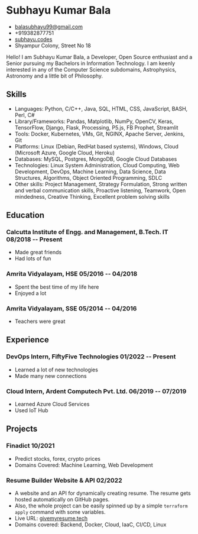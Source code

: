 # Subhayu Kumar Bala

- <balasubhayu99@gmail.com>
- +919382877751
- [subhayu.codes](https://subhayu.codes)
- Shyampur Colony, Street No 18

Hello! I am Subhayu Kumar Bala, a Developer, Open Source enthusiast and a Senior pursuing my Bachelors in Information Technology. I am keenly interested in any of the Computer Science subdomains, Astrophysics, Astronomy and a little bit of Philosophy.


## Skills
  - Languages: Python, C/C++, Java, SQL, HTML, CSS, JavaScript, BASH, Perl, C#
  - Library/Frameworks: Pandas, Matplotlib, NumPy, OpenCV, Keras, TensorFlow, Django, Flask, Processing, P5.js, FB Prophet, Streamlit
  - Tools: Docker, Kubernetes, VMs, Git, NGINX, Apache Server, Jenkins, Git
  - Platforms: Linux (Debian, RedHat based systems), Windows, Cloud (Microsoft Azure, Google Cloud, Heroku)
  - Databases: MySQL, Postgres, MongoDB, Google Cloud Databases
  - Technologies: Linux System Administration, Cloud Computing, Web Development, DevOps, Machine Learning, Data Science, Data Structures, Algorithms, Object Oriented Programming, SDLC
  - Other skills: Project Management, Strategy Formulation, Strong written and verbal communication skills, Proactive listening, Teamwork, Open mindedness, Creative Thinking, Excellent problem solving skills


## Education

### <span>Calcutta Institute of Engg. and Management, B.Tech. IT</span> <span>08/2018 -- Present</span>

  - Made great friends
  - Had lots of fun

### <span>Amrita Vidyalayam, HSE</span> <span>05/2016 -- 04/2018</span>

  - Spent the best time of my life here
  - Enjoyed a lot

### <span>Amrita Vidyalayam, SSE</span> <span>05/2014 -- 04/2016</span>

  - Teachers were great


## Experience

### <span>DevOps Intern, FiftyFive Technologies</span> <span>01/2022 -- Present</span>

  - Learned a lot of new technologies
  - Made many new connections

### <span>Cloud Intern, Ardent Computech Pvt. Ltd.</span> <span>06/2019 -- 07/2019</span>

  - Learned Azure Cloud Services
  - Used IoT Hub


## Projects

### <span>Finadict</span> <span>10/2021</span>

  - Predict stocks, forex, crypto prices
  - Domains Covered: Machine Learning, Web Development

### <span>Resume Builder Website & API</span> <span>02/2022</span>

  - A website and an API for dynamically creating resume. The resume gets hosted automatically on GitHub pages. 
  - Also, the whole project can be easily spinned up by a simple `terraform apply` command with some variables.
  - Live URL: <a href="https://app1.givemyresume.tech">givemyresume.tech</a>
  - Domains covered: Backend, Docker, Cloud, IaaC, CI/CD, Linux

